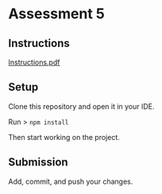 # Assessment 5

## Instructions

[Instructions.pdf](Instructions.pdf)

## Setup

Clone this repository and open it in your IDE.

Run \> `npm install`

Then start working on the project.

## Submission

Add, commit, and push your changes.
